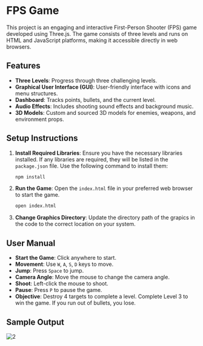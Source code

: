 # FPS Game

This project is an engaging and interactive First-Person Shooter (FPS) game developed using Three.js. The game consists of three levels and runs on HTML and JavaScript platforms, making it accessible directly in web browsers.

## Features
- **Three Levels**: Progress through three challenging levels.
- **Graphical User Interface (GUI)**: User-friendly interface with icons and menu structures.
- **Dashboard**: Tracks points, bullets, and the current level.
- **Audio Effects**: Includes shooting sound effects and background music.
- **3D Models**: Custom and sourced 3D models for enemies, weapons, and environment props.

## Setup Instructions
1. **Install Required Libraries**:
   Ensure you have the necessary libraries installed. If any libraries are required, they will be listed in the `package.json` file. Use the following command to install them:
   ```bash
   npm install
   ```
2. **Run the Game**:
   Open the `index.html` file in your preferred web browser to start the game.
   ```bash
   open index.html
   ```
3. **Change Graphics Directory**: 
   Update the directory path of the grapics in the code to the correct location on your system.

## User Manual
- **Start the Game**: Click anywhere to start.
- **Movement**: Use `W`, `A`, `S`, `D` keys to move.
- **Jump**: Press `Space` to jump.
- **Camera Angle**: Move the mouse to change the camera angle.
- **Shoot**: Left-click the mouse to shoot.
- **Pause**: Press `P` to pause the game.
- **Objective**: Destroy 4 targets to complete a level. Complete Level 3 to win the game. If you run out of bullets, you lose.

## Sample Output
![2](https://github.com/user-attachments/assets/2c53f504-1689-4f4f-b515-01e2e951d5d0)
